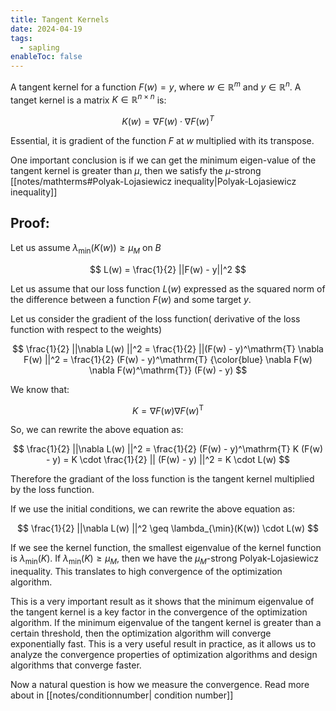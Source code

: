 ```yaml
---
title: Tangent Kernels 
date: 2024-04-19
tags:
  - sapling
enableToc: false
---
```


A tangent kernel for a function $F(w)=y$, where $w \in \mathbb{R}^m$ and $y \in \mathbb{R}^n$. A tanget kernel is a matrix $K \in \mathbb{R}^{n \times n}$ is:

$$
K(w)  = \nabla F(w) \cdot \nabla F(w)^T
$$

Essential, it is gradient of the function $F$ at $w$ multiplied with its transpose.

One important conclusion is if we can get the minimum eigen-value of the tangent kernel is greater than $\mu$, then we satisfy the $\mu$-strong [[notes/mathterms#Polyak-Lojasiewicz inequality|Polyak-Lojasiewicz inequality]]

## Proof:

Let us assume $\lambda_{\min}(K(w)) \geq \mu_M$ on $B$


$$
L(w) = \frac{1}{2} ||F(w) - y||^2
$$

Let us assume that our loss function $L(w)$ expressed as the squared norm of the difference between a function $F(w)$ and some target $y$. 

Let us consider the gradient of the loss function( derivative of the loss function with respect to the weights)

$$
\frac{1}{2} ||\nabla L(w) ||^2 = \frac{1}{2} ||(F(w) - y)^\mathrm{T} \nabla F(w) ||^2 = \frac{1}{2} (F(w) - y)^\mathrm{T} {\color{blue} \nabla F(w) \nabla F(w)^\mathrm{T}} (F(w) - y)
$$

We know that:

$$ K = \nabla F(w) \nabla F(w)^\mathrm{T} $$

So, we can rewrite the above equation as:

$$
\frac{1}{2} ||\nabla L(w) ||^2 = \frac{1}{2} (F(w) - y)^\mathrm{T} K (F(w) - y) = K \cdot \frac{1}{2} || (F(w) - y) ||^2 = K \cdot L(w)
$$

Therefore the gradiant of the loss function is the tangent kernel multiplied by the loss function. 

If we use the initial conditions, we can rewrite the above equation as:

$$
\frac{1}{2} ||\nabla L(w) ||^2 \geq \lambda_{\min}(K(w))  \cdot L(w)
$$

If we see the kernel function, the smallest eigenvalue of the kernel function is $\lambda_{\min}(K)$. If $\lambda_{\min}(K) \geq \mu_M$, then we have the $\mu_M$-strong Polyak-Lojasiewicz inequality. This translates to high convergence of the optimization algorithm.


This is a very important result as it shows that the minimum eigenvalue of the tangent kernel is a key factor in the convergence of the optimization algorithm. If the minimum eigenvalue of the tangent kernel is greater than a certain threshold, then the optimization algorithm will converge exponentially fast. This is a very useful result in practice, as it allows us to analyze the convergence properties of optimization algorithms and design algorithms that converge faster.   

Now a natural question is how we measure the convergence. Read more about in [[notes/conditionnumber| condition number]]